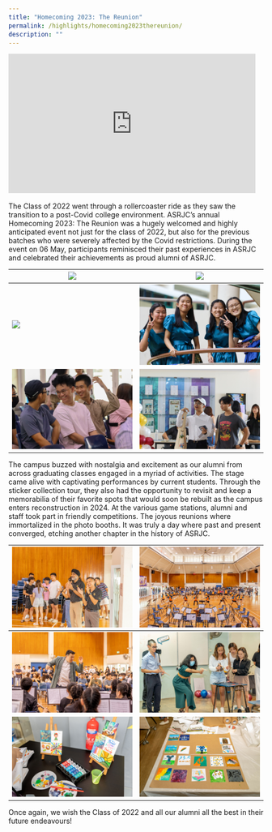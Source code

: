 ```yaml
---
title: "Homecoming 2023: The Reunion"
permalink: /highlights/homecoming2023thereunion/
description: ""
---
```

<iframe allowfullscreen="" allow="accelerometer; autoplay; clipboard-write; encrypted-media; gyroscope; picture-in-picture; web-share" frameborder="0" title="YouTube video player" src="https://www.youtube.com/embed/5D9VYnK8NMk?si=IkZboKldSTdKvdie" height="275" width="488"></iframe>

The Class of 2022 went through a rollercoaster ride as they saw the transition to a post-Covid college environment. ASRJC’s annual Homecoming 2023: The Reunion was a hugely welcomed and highly anticipated event not just for the class of 2022, but also for the previous batches who were severely affected by the Covid restrictions. During the event on 06 May, participants reminisced their past experiences in ASRJC and celebrated their achievements as proud alumni of ASRJC.



| ![](/images/img_0202.JPG) | ![](/images/img_0215.JPG) |
| -------- | -------- |
| ![](/images/img_0192.JPG)     | ![](/images/img_0249.JPG)  |
| ![](/images/img_0232.JPG)   | ![](/images/img_0224.JPG)  |

The campus buzzed with nostalgia and excitement as our alumni from across graduating classes engaged in a myriad of activities. The stage came alive with captivating performances by current students. Through the sticker collection tour, they also had the opportunity to revisit and keep a memorabilia of their favorite spots that would soon be rebuilt as the campus enters reconstruction in 2024. At the various game stations, alumni and staff took part in friendly competitions. The joyous reunions where immortalized in the photo booths. It was truly a day where past and present converged, etching another chapter in the history of ASRJC.


| ![](/images/20230506%20anderson%20serangoon%20jc-395.jpg) |![](/images/20230506%20anderson%20serangoon%20jc-297.jpg) |
| -------- | -------- |
| ![](/images/20230506%20anderson%20serangoon%20jc-214.jpg)     | ![](/images/20230506%20anderson%20serangoon%20jc-256.jpg) |
|![](/images/20230506%20anderson%20serangoon%20jc-370.jpg)   |![](/images/20230506%20anderson%20serangoon%20jc-248.jpg) |


Once again, we wish the Class of 2022 and all our alumni all the best in their future endeavours!